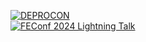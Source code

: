 [![DEPROCON](https://img.shields.io/badge/DEPROCON_25-오픈_소스_기여부터_관리까지-black?style=social)](https://drive.google.com/file/d/1hzv8uhHzSomesRgs6HpPGWKnaHNkdIT0/view?usp=sharing)  
[![FEConf 2024 Lightning Talk](https://img.shields.io/badge/FEConf_2024_Lightning_Talk-오픈_소스_기여,_어렵지_않아요!-black?style=social)](https://www.gwansik.dev/posts/feconf-2024)  
<!--
[![Suspensive](https://img.shields.io/badge/Suspensive-000?style=flat)](https://github.com/toss/Suspensive/issues?q=involves%3Agwansikk)
[![Query Adaptor](https://img.shields.io/badge/Query_Adaptor-7B68EE?style=flat)](https://github.com/gwansikk/query-adaptor/issues?q=involves%3Agwansikk)
[![modulepack](https://img.shields.io/badge/modulepack-2AB7A0?style=flat)](https://github.com/gwansikk/modulepack/issues?q=involves%3Agwansikk)  
[![TanStack Query](https://img.shields.io/badge/TanStack_Query-FF4154?logo=reactquery&logoColor=fff&style=fsquare)](https://github.com/TanStack/query/issues?q=involves%3Agwansikk)
[![pnpm](https://img.shields.io/badge/pnpm-F69220?logo=pnpm&logoColor=fff&style=square)](https://github.com/pnpm/pnpm/issues?q=involves%3Agwansikk)
-->
